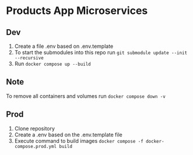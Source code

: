 # Products App Microservices

## Dev
1. Create a file .env based on .env.template
2. To start the submodules into this repo run
```git submodule update --init --recursive```
3. Run ```docker compose up --build```

## Note
To remove all containers and volumes run ```docker compose down -v```

## Prod

1. Clone repository
2. Create a .env based on the .env.template file
3. Execute command to build images ```docker compose -f docker-compose.prod.yml build```